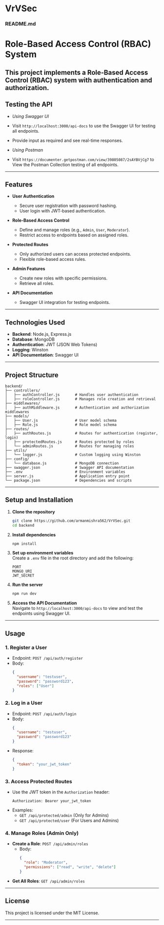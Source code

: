 ﻿# VrVSec
### **README.md**

# Role-Based Access Control (RBAC) System

This project implements a **Role-Based Access Control (RBAC)** system with authentication and authorization.
---

## **Testing the API**

- *Using Swagger UI*
- Visit `http://localhost:3000/api-docs` to use the Swagger UI for testing all endpoints.
- Provide input as required and see real-time responses.

- *Using Postman*
- Visit `https://documenter.getpostman.com/view/39805087/2sAYBVjCg7` to View the Postman Collection testing of all endpoints.
  
---

## **Features**

- **User Authentication**  
  - Secure user registration with password hashing.
  - User login with JWT-based authentication.
  
- **Role-Based Access Control**  
  - Define and manage roles (e.g., `Admin`, `User`, `Moderator`).
  - Restrict access to endpoints based on assigned roles.
  
- **Protected Routes**  
  - Only authorized users can access protected endpoints.
  - Flexible role-based access rules.

- **Admin Features**  
  - Create new roles with specific permissions.
  - Retrieve all roles.

- **API Documentation**  
  - Swagger UI integration for testing endpoints.

---

## **Technologies Used**

- **Backend**: Node.js, Express.js
- **Database**: MongoDB
- **Authentication**: JWT (JSON Web Tokens)
- **Logging**: Winston
- **API Documentation**: Swagger UI

---

## **Project Structure**

```
backend/
├── controllers/
│   ├── authController.js       # Handles user authentication
│   ├── roleController.js       # Manages role creation and retrieval
├── middlewares/
│   ├── authMiddleware.js       # Authentication and authorization middlewares
├── models/
│   ├── User.js                 # User model schema
│   ├── Role.js                 # Role model schema
├── routes/
│   ├── authRoutes.js           # Routes for authentication (register, login)
│   ├── protectedRoutes.js      # Routes protected by roles
│   └── adminRoutes.js          # Routes for managing roles
├── utils/
│   └── logger.js               # Custom logging using Winston
├── config/
│   └── database.js             # MongoDB connection
├── swagger.json                # Swagger API documentation
├── .env                        # Environment variables
├── server.js                   # Application entry point
└── package.json                # Dependencies and scripts
```

---

## **Setup and Installation**

1. **Clone the repository**
   ```bash
   git clone https://github.com/armanmishra562/VrVSec.git
   cd backend
   ```

2. **Install dependencies**
   ```bash
   npm install
   ```

3. **Set up environment variables**  
   Create a `.env` file in the root directory and add the following:
   ```
   PORT
   MONGO_URI
   JWT_SECRET
   ```

5. **Run the server**  
   ```bash
   npm run dev
   ```

6. **Access the API Documentation**  
   Navigate to `http://localhost:3000/api-docs` to view and test the endpoints using Swagger UI.

---

## **Usage**

### **1. Register a User**
- Endpoint: `POST /api/auth/register`  
- Body:
  ```json
  {
    "username": "testuser",
    "password": "password123",
    "roles": ["User"]
  }
  ```

### **2. Log in a User**
- Endpoint: `POST /api/auth/login`  
- Body:
  ```json
  {
    "username": "testuser",
    "password": "password123"
  }
  ```
- Response:
  ```json
  {
    "token": "your_jwt_token"
  }
  ```

### **3. Access Protected Routes**
- Use the JWT token in the `Authorization` header:  
  ```
  Authorization: Bearer your_jwt_token
  ```
- Examples:
  - `GET /api/protected/admin` (Only for Admins)
  - `GET /api/protected/user` (For Users and Admins)

### **4. Manage Roles (Admin Only)**
- **Create a Role**: `POST /api/admin/roles`  
  - Body:
    ```json
    {
      "role": "Moderator",
      "permissions": ["read", "write", "delete"]
    }
    ```
- **Get All Roles**: `GET /api/admin/roles`

---


## **License**

This project is licensed under the MIT License.

---
